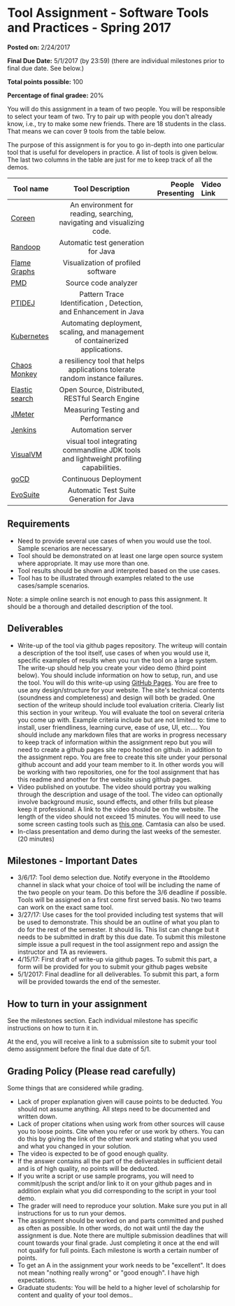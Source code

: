 # Tool Assignment - Software Tools and Practices - Spring 2017

__Posted on:__ 2/24/2017

__Final Due Date:__  5/1/2017 (by 23:59)
(there are individual milestones prior to final due date. See below.)

__Total points possible:__ 100

__Percentage of final gradee:__ 20%

You will do this assignment in a team of two people. You will be responsible to select your team of two. Try to pair up with people you don't already know, i.e., try to make some new friends.  There are 18 students in the class.  That means we can cover 9 tools from the table below.

The purpose of this assignment is for you to go in-depth into one particular tool that is useful for developers in practice.  A list of tools is given below. The last two columns in the table are just for me to keep track of all the demos.

| Tool name | Tool Description  | People Presenting | Video Link |
|------     |:----------:       | ---------:        | :---------------|
| [Coreen](https://github.com/samskivert/coreen) | An environment for reading, searching, navigating and visualizing code.| | |
| [Randoop](https://github.com/randoop/randoop) | Automatic test generation for Java | | |
| [Flame Graphs](http://www.brendangregg.com/flamegraphs.html)| Visualization of profiled software | | |
| [PMD](https://pmd.github.io/) | Source code analyzer  | | |
| [PTIDEJ](http://www.ptidej.net/) | Pattern Trace Identification , Detection, and Enhancement in Java | | |
| [Kubernetes](https://kubernetes.io/) | Automating deployment, scaling, and management of containerized applications. | | |
| [Chaos Monkey](https://github.com/Netflix/chaosmonkey)| a resiliency tool that helps applications tolerate random instance failures.| | |
| [Elastic search](https://github.com/elastic/elasticsearch) | Open Source, Distributed, RESTful Search Engine | | |
| [JMeter](http://jmeter.apache.org/) | Measuring Testing and Performance |  |  |
| [Jenkins](https://jenkins.io/) | Automation server | | |
| [VisualVM](https://visualvm.github.io/) | visual tool integrating commandline JDK tools and lightweight profiling capabilities. |  |  |
| [goCD](https://www.gocd.io/) |  Continuous Deployment |  |  |
|  [EvoSuite](http://www.evosuite.org/)|  Automatic Test Suite Generation for Java |  |  |


## Requirements
* Need to provide several use cases of when you would use the tool.  Sample scenarios are necessary.
* Tool should be demonstrated on at least one large open source system where appropriate. It may use more than one.
* Tool results should be shown and interpreted based on the use cases.
* Tool has to be illustrated through examples related to the use cases/sample scenarios.

Note: a simple online search is not enough to pass this assignment. It should be a thorough and detailed description of the tool.

## Deliverables
* Write-up of the tool via github pages repository.  The writeup will contain a description of the tool itself, use cases of when you would use it, specific examples of results when you run the tool on a large system.  The write-up should help you create your video demo (third point below). You should include information on how to setup, run, and use the tool. You will do this write-up using [GitHub Pages](https://pages.github.com/).  You are free to use any design/structure for your website. The site's technical contents (soundness and completeness) and design will both be graded.  One section of the writeup should include tool evaluation criteria. Clearly list this section in your writeup. You will evaluate the tool on several criteria you come up with. Example criteria include but are not limited to: time to install, user friendliness, learning curve, ease of use, UI, etc.... You should include any markdown files that are works in progress necessary to keep track of information within the assignment repo but you will need to create a github pages site repo hosted on github. in addition to the assignment repo. You are free to create this site under your personal github account and add your team member to it. In other words you will be working with two repositories, one for the tool assignment that has this readme and another for the website using github pages.
* Video published on youtube. The video should portray you walking through the description and usage of the tool. The video can optionally involve background music, sound effects, and other frills but please keep it professional. A link to the video should be on the website.  The length of the video should not exceed 15 minutes. You will need to use some screen casting tools such as [this one](https://screencast-o-matic.com/). Camtasia can also be used. 
* In-class presentation and demo during the last weeks of the semester. (20 minutes)


## Milestones - Important Dates
* 3/6/17: Tool demo selection due. Notify everyone in the #tooldemo channel in slack what your choice of tool will be including the name of the two people on your team. Do this before the 3/6 deadline if possible. Tools will be assigned on a first come first served basis.  No two teams can work on the exact same tool.
* 3/27/17: Use cases for the tool provided including test systems that will be used to demonstrate. This should be an outline of what you plan to do for the rest of the semester.  It should lis.  This list can change but it needs to be submitted in draft by this due date. To submit this milestone simple issue a pull request in the tool assignment repo and assign the instructor and TA as reviewers.
* 4/15/17: First draft of write-up via github pages. To submit this part, a form will be provided for you to submit your github pages website
* 5/1/2017: Final deadline for all deliverables. To submit this part, a form will be provided towards the end of the semester.

## How to turn in your assignment
See the milestones section.  Each individual milestone has specific instructions on how to turn it in.

At the end, you will receive a link to a submission site to submit your tool demo assignment before the final due date of 5/1.

## Grading Policy (Please read carefully)
Some things that are considered while grading.
* Lack of proper explanation given will cause points to be deducted. You should not assume anything. All steps need to be documented and written down.
* Lack of proper citations when using work from other sources will cause you to loose points. Cite when you refer or use work by others. You can do this by giving the link of the other work and stating what you used and what you changed in your solution.
* The video is expected to be of good enough quality.
* If the answer contains all the part of the deliverables in sufficient detail and is of high quality, no points will be deducted.
* If you write a script or use sample programs, you will need to commit/push the script and/or link to it on your github pages and in addition explain what you did corresponding to the script in your tool demo.
* The grader will need to reproduce your solution. Make sure you put in all instructions for us to run your demos.
* The assignment should be worked on and parts committed and pushed as often as possible. In other words, do not wait until the day the assignment is due.  Note there are multiple submission deadlines that will count towards your final grade.  Just completing it once at the end will not qualify for full points. Each milestone is worth a certain number of points.
* To get an A in the assignment your work needs to be "excellent". It does not mean "nothing really wrong" or "good enough". I have high expectations.
* Graduate students: You will be held to a higher level of scholarship for content and quality of your tool demos..
